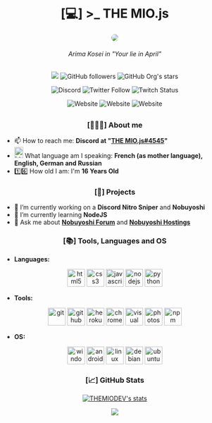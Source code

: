 
<h1 align="center">[💻] >_ THE MIO.js</h1>

<p align="center"><a><img src="https://forum.nobuyoshi.red/members/avatars/3.gif" style="border-radius: 75%;"></a></p>
<h6 style='text-align: center;' align='center'>Arima Kosei in "Your lie in April"</h6>
<h2></h2>
<p align="center">
<img src="https://komarev.com/ghpvc/?username=THEMIODEV&color=blueviolet&style=flat-square">
<img alt="GitHub followers" src="https://img.shields.io/github/followers/THEMIODEV?color=blueviolet&label=THEMIODEV%27s%20GitHub%20Followers&logo=Github&style=flat-square">
<img alt="GitHub Org's stars" src="https://img.shields.io/github/stars/THEMIODEV?color=blueviolet&label=THEMIODEV%27s%20GitHub%20Stars&logo=github&style=flat-square">
</p>
<p align="center">
<img alt="Discord" src="https://img.shields.io/discord/558028048063135801?color=7289DA&label=Discord%20Server&logo=discord&style=for-the-badge">
<img alt="Twitter Follow" src="https://img.shields.io/twitter/follow/themioytb?color=blue&logo=twitter&style=for-the-badge">
<img alt="Twitch Status" src="https://img.shields.io/twitch/status/THEMIOENLIVE?color=blueviolet&label=THEMIOENLIVE&logo=twitch&style=for-the-badge">
</p>
<p align="center">
<img alt="Website" src="https://img.shields.io/website?label=Nobuyoshi%20Website%20Status&logo=Statuspage&style=for-the-badge&url=https%3A%2F%2Fnobuyoshi.red">
<img alt="Website" src="https://img.shields.io/website?label=Nobuyoshi%20Forum%20Website%20Status&logo=Statuspage&style=for-the-badge&url=https%3A%2F%2Fforum.nobuyoshi.red">
<img alt="Website" src="https://img.shields.io/website?label=Nobuyoshi%20Hostings%20Website%20Status&logo=Statuspage&style=for-the-badge&url=https%3A%2F%2Fhost.nobuyoshi.red">
</p>

<h2></h2>

<h3 align="center">[👱🏼‍♂️] About me </h3>

- 📫 How to reach me: **Discord at "[THE MIO.js#4545](https://discord.com/users/181028703004786688)"**
- <img src="https://images.emojiterra.com/openmoji/v12.2/512px/1f1eb-1f1f7.png" alt="html5" width="20" height="25"/>  What language am I speaking: **French (as mother language), English, German and Russian**
- 1️⃣6️⃣ How old I am: I'm **16 Years Old**

<h3 align="center">[📅] Projects</h3>

- 🔭 I’m currently working on a **Discord Nitro Sniper** and **Nobuyoshi**
- 🌱 I’m currently learning **NodeJS**
- 💬 Ask me about **[Nobuyoshi Forum](https://nobuyoshi.red)** and **[Nobuyoshi Hostings](https://host.nobuyoshi.red)**

<h3 align="center">[📚] Tools, Languages and OS</h3>

- __Languages:__
<p align="center">
<img src="https://devicon.dev/devicon.git/icons/html5/html5-original.svg" alt="html5" width="40" height="40"/> 
<img src="https://devicon.dev/devicon.git/icons/css3/css3-original.svg" alt="css3" width="40" height="40"/>
<img src="https://devicon.dev/devicon.git/icons/javascript/javascript-original.svg" alt="javascript" width="40" height="40"/>
<img src="https://devicon.dev/devicon.git/icons/nodejs/nodejs-original.svg" alt="nodejs" width="40" height="40"/>
<img src="https://devicon.dev/devicon.git/icons/python/python-original.svg" alt="python" width="40" height="40"/>
</p>

- __Tools:__
<p align="center">
<img src="https://devicon.dev/devicon.git/icons/git/git-original.svg" alt="git" width="40" height="40"/>
<img src="https://devicon.dev/devicon.git/icons/github/github-original.svg" alt="github" width="40" height="40"/>
<img src="https://devicon.dev/devicon.git/icons/heroku/heroku-plain.svg" alt="heroku" width="40" height="40"/>
<img src="https://devicon.dev/devicon.git/icons/chrome/chrome-original.svg" alt="chrome" width="40" height="40"/>
<img src="https://devicon.dev/devicon.git/icons/visualstudio/visualstudio-plain.svg" alt="visual studio" width="40" height="40"/>
<img src="https://devicon.dev/devicon.git/icons/photoshop/photoshop-plain.svg" alt="photoshop" width="40" height="40"/>
<img src="https://devicon.dev/devicon.git/icons/npm/npm-original-wordmark.svg" alt="npm" width="40" height="40"/>
</p>

- __OS:__
<p align="center">
<img src="https://devicon.dev/devicon.git/icons/windows8/windows8-original.svg" alt="windows" width="40" height="40"/>
<img src="https://devicon.dev/devicon.git/icons/android/android-plain.svg" alt="android" width="40" height="40"/>
<img src="https://devicon.dev/devicon.git/icons/linux/linux-original.svg" alt="linux" width="40" height="40"/>
<img src="https://devicon.dev/devicon.git/icons/debian/debian-original.svg" alt="debian" width="40" height="40"/>
<img src="https://devicon.dev/devicon.git/icons/ubuntu/ubuntu-plain.svg" alt="ubuntu" width="40" height="40"/>
</p>

<h3 align="center">[📈] GitHub Stats </h3>

<p align="center"><a href="https://github.com/THEMIODEV">
<img align="center" src="https://github-readme-stats.vercel.app/api?username=THEMIODEV&show_icons=true&include_all_commits=true&show_icons=true&title_color=fff&icon_color=79ff97&text_color=9f9f9f&bg_color=151515" alt="THEMIODEV's stats" />
</a></p>
<p align="center"><a align="center" href="https://github.com/THEMIODEV?tab=repositories">
  <img align="center" src="https://github-readme-stats.vercel.app/api/top-langs/?username=THEMIODEV&layout=compact&show_icons=true&title_color=fff&icon_color=79ff97&text_color=9f9f9f&bg_color=151515"/></p>
